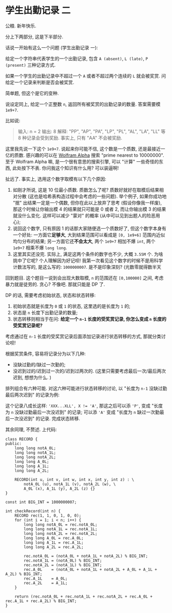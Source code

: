 # 学生出勤记录 二

公粮. 新年快乐. 

分上下两部分, 这是下半部分. 

话说一开始有这么一个问题 (学生出勤记录 一): 

给定一个字符串代表学生的一个出勤记录, 包含 `A (absent)`, `L (late)`, `P (present)` 三种记录方式. 

如果一个学生的出勤记录中不超过一个 `A` 或者不超过两个连续的 `L` 就会被奖赏. 问给定一个记录来判断是否会被奖赏. 

简单题, 但这个是它的变种. 

说设定同上, 给定一个正整数 `n`, 返回所有被奖赏的出勤记录的数量. 答案需要模 `1e9+7`. 

比如说: 

> 输入: n = 2
> 输出: 8
> 解释: "PP", "AP", "PA", "LP", "PL", "AL", "LA", "LL" 等 8 种记录会受到奖励. 事实上, 只有 "AA" 不会被奖励. 

这里我先说一下这个 `1e9+7`. 说起来你可能不信, 这个数是一个质数, 还是最接近一亿的质数. 感兴趣的可以在 [Wolfram Alpha](wolframalpha.com) 搜索 "prime nearest to 10000000". 至于 Wolfram Alpha 嘛, 是一个很有意思的搜索引擎, 可以 "计算" 一些奇怪的东西, 此处按下不表. 你问我这个知识有什么用? 可以装逼啊! 

扯远了. 事实上, 选用这个数字取模有以下几个原因: 

1. 如刚才所说, 这是 10 位最小质数. 质数怎么了呢? 质数好就好在取模后结果相对分散 (这也是哈希表构造过程中会考虑的一些问题). 举个例子, 如果你成功地 "抿" 出结果一定是一个偶数, 但你在此以上放弃了思考 (假设你像我一样废), 那这个时候让你输出模 4 的结果就只可能是 0 或者 2, 而让你输出模 3 的结果就没什么变化. 这样可以减少 "蒙对" 的概率 (从中可以见到出题人的险恶用心); 
2. 说回这个数字, 只有原因 1 的话那大家随便选一个质数好了, 但这个数字本身有一个好处: 一方面它**足够大**, 大到结果范围可以看成是 `[0, 1e9+6]` 范围内近似均匀分布的结果; 另一方面它还**不会太大**, 两个 `1e9+7` 相加不爆 `int`, 两个 `1e9+7` 相乘不爆 `long long`. 
3. 这里其实还没完. 实际上, 满足这两个条件的数字也不少, 大概 `3.55M` 个. 为啥挑中了它呢? 个人理解因为好记呗! 我第一次看见这个数字的时候不是用科学计数法写的, 是这么写的: `1000000007`. 是不是印象深刻? (光数零就得数半天

回到题目. 这个题目一说到会出现大数取模, `n` 的范围还在 `[0,100000]` 之间, 考虑暴力就是徒劳的. 贪心? 不像吧. 那就只能是 DP 了. 

DP 的话, 需要考虑初始状态, 状态和状态转移: 
1. 初始状态就是长度为 `0` 或 `1` 的状态, 这里选的是长度为 `1` 的;
2. 状态是 `n` 长度下出勤记录的数量; 
3. 状态转移则相当于在问: **给定一个 `n-1` 长度的受奖赏记录, 你怎么变成 `n` 长度的受奖赏记录呢?**

考虑通过在 `n-1` 长度的受奖赏记录后面添加记录进行状态转移的方式, 那就分类讨论呗! 

根据奖赏条件, 容易将记录分为以下几种: 
- 没缺过勤的/缺过一次勤的; 
- 没迟到过的/迟到过一次的/迟到过两次的. (这里只需要考虑最后一次/最后两次迟到, 想想为什么. )

排列组合有六种可能. 对这六种可能进行状态转移的讨论, 以 "长度为 `n-1` 没缺过勤最后两次迟到" 的记录为例: 

这个记录八成长这样: `'XXX...XLL', X != 'A'`, 那这之后可以添 `'P'`, 变成 "长度为 `n` 没缺过勤最后一次没迟到" 的记录; 可以添 `'A'` 变成 "长度为 `n` 缺过一次勤最后一次没迟到" 的记录. 完成状态转移. 

其余同理, 不赘述. 上代码: 

```
class RECORD {
public:
    long long notA_0L;
    long long notA_1L;
    long long notA_2L;
    long long A_0L;
    long long A_1L;
    long long A_2L;

    RECORD(int u, int v, int w, int x, int y, int z) : \
        notA_0L (u), notA_1L (v), notA_2L (w), \
        A_0L (x), A_1L (y), A_2L (z) {}
}

const int BIG_INT = 1000000007;

int checkRecord(int n) {
    RECORD rec(1, 1, 0, 1, 0, 0);
    for (int i = 1; i < n; i++) {
        long long notA_0L = rec.notA_0L;
        long long notA_1L = rec.notA_1L;
        long long notA_2L = rec.notA_2L;
        long long A_0L = rec.A_0L;
        long long A_1L = rec.A_1L;
        long long A_2L = rec.A_2L;

        rec.notA_0L = (notA_0L + notA_1L + notA_2L) % BIG_INT;
        rec.notA_1L = (notA_0L) % BIG_INT;
        rec.notA_2L = (notA_1L) % BIG_INT;
        rec.A_0L    = (notA_0L + notA_1L + notA_2L + A_0L + A_1L + A_2L) % BIG_INT;
        rec.A_1L    = A_0L;
        rec.A_2L    = A_1L;
    }

    return (rec.notA_0L + rec.notA_1L + rec.notA_2L + rec.A_0L + rec.A_1L + rec.A_2L) % BIG_INT;
}
```
